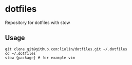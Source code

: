 # dotfiles
Repository for dotfiles with stow

## Usage
```
git clone git@github.com:liolin/dotfiles.git ~/.dotfiles
cd ~/.dotfiles
stow {package} # for example vim
```
